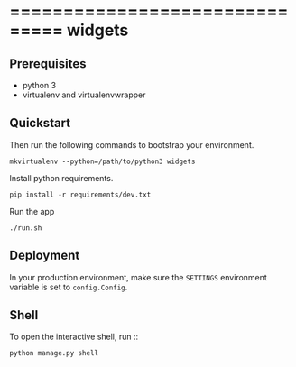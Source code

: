 ===============================
widgets
===============================

Prerequisites
-------------
* python 3
* virtualenv and virtualenvwrapper


Quickstart
----------

Then run the following commands to bootstrap your environment.

```
mkvirtualenv --python=/path/to/python3 widgets
```

Install python requirements.
```
pip install -r requirements/dev.txt
```

Run the app
```
./run.sh
```

Deployment
----------

In your production environment, make sure the ``SETTINGS`` environment variable is set to ``config.Config``.


Shell
-----

To open the interactive shell, run ::

```
python manage.py shell
```
